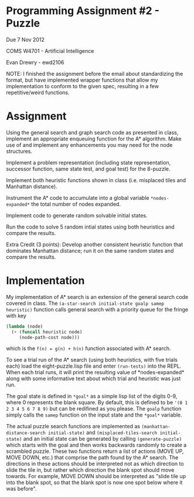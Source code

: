 Programming Assignment #2 - Puzzle
======================================================================
Due 7 Nov 2012

COMS W4701 - Artificial Intelligence

Evan Drewry - ewd2106

NOTE: I finished the assignment before the email about standardizing
the format, but have implemented wrapper functions that allow my
implementation to conform to the given spec, resulting in a few
repetitive/weird functions.


Assignment
======================================================================
Using the general search and graph search code as presented in class,
implement an appropriate enqueuing function for the A\* algorithm. 
Make use of and implement any enhancements you may need for the node
structures.

Implement a problem representation (including state representation,
successor function, same state test, and goal test) for the 8-puzzle.

Implement both heuristic functions shown in class (i.e. misplaced
tiles and Manhattan distance).

Instrument the A\* code to accumulate into a global variable
`*nodes-expanded*` the total number of nodes expanded.

Implement code to generate random solvable initial states.

Run the code to solve 5 random intial states using both heuristics
and compare the results.

Extra Credit (3 points): Develop another consistent heuristic
function that dominates Manhattan distance; run it on the same
random states and compare the results.



Implementation
======================================================================
My implementation of A\* search is an extension of the general search
code covered in class. The `(a-star-search initial-state goalp samep
heuristic)` function calls general search with a priority queue for
the fringe with key
```lisp
(lambda (node)                                                
  (+ (funcall heuristic node)                                 
     (node-path-cost node)))
```
which is the `f(n) = g(n) + h(n)` function associated with A\* search.

To see a trial run of the A\* search (using both heuristics, with five
trials each) load the eight-puzzle.lisp file and enter
`(run-tests)`
into the REPL. When each trial runs, it will print the resulting value
of \*nodes-expanded\* along with some informative text about which
trial and heuristic was just run.

The goal state is defined in `*goal*` as a simple lisp list of the
digits 0-9, where 0 represents the blank square. By default, this is
defined to be `'(0 1 2 3 4 5 6 7 8 9)` but can be redifined as you
please. The `goalp` function simply calls the `samep` function on the
input state and the `*goal*` variable.

The actual puzzle search functions are implemented as 
`(manhattan-distance-search initial-state)` and
`(misplaced-tiles-search initial-state)` and an initial state can be
generated by calling `(generate-puzzle)` which starts with the goal
and then works backwards randomly to create a scrambled puzzle. These
two functions return a list of actions (MOVE UP, MOVE DOWN, etc.)
that comprise the path found by the A\* search. The directions in
these actions should be interpreted not as which direction to slide
the tile in, but rather which direction the blank spot should move
towards. For example, MOVE DOWN should be interpreted as "slide tile
up into the blank spot, so that the blank spot is now one spot below
where it was before".
